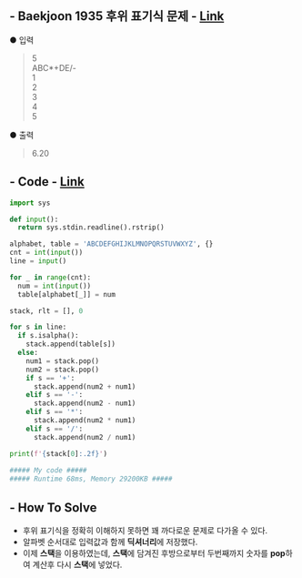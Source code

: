 ## - Baekjoon 1935 후위 표기식 문제 - [Link](https://www.acmicpc.net/problem/1935)
● 입력  
> 5  
ABC*+DE/-  
1  
2  
3  
4  
5

● 출력
> 6.20
## - Code - [Link](https://github.com/imtaesuu/AlgorithmPractice_with_Python/blob/main/Stack_and_Queue/Baekjoon_1935/Baekjoon_1935.py)

```python
import sys

def input():
  return sys.stdin.readline().rstrip()

alphabet, table = 'ABCDEFGHIJKLMNOPQRSTUVWXYZ', {}
cnt = int(input())
line = input()

for _ in range(cnt):
  num = int(input())
  table[alphabet[_]] = num 

stack, rlt = [], 0

for s in line:
  if s.isalpha():
    stack.append(table[s])
  else:
    num1 = stack.pop()
    num2 = stack.pop()
    if s == '+':
      stack.append(num2 + num1)
    elif s == '-':
      stack.append(num2 - num1)
    elif s == '*':
      stack.append(num2 * num1)
    elif s == '/':
      stack.append(num2 / num1)

print(f'{stack[0]:.2f}')
	
##### My code #####
##### Runtime 68ms, Memory 29200KB #####
```

## - **How To Solve**
- 후위 표기식을 정확히 이해하지 못하면 꽤 까다로운 문제로 다가올 수 있다.
- 알파벳 순서대로 입력값과 함께 **딕셔너리**에 저장했다.
- 이제 **스택**을 이용하였는데, **스택**에 담겨진 후방으로부터 두번째까지 숫자를 **pop**하여 계산후 다시 **스택**에 넣었다.
